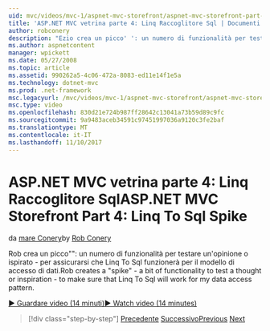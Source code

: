 ```yaml
---
uid: mvc/videos/mvc-1/aspnet-mvc-storefront/aspnet-mvc-storefront-part-4-linq-to-sql-spike
title: 'ASP.NET MVC vetrina parte 4: Linq Raccoglitore Sql | Documenti Microsoft'
author: robconery
description: "Ezio crea un picco' ': un numero di funzionalità per testare un'opinione o ispirato - per assicurarsi che Linq To Sql funzionerà per il modello di accesso di dati."
ms.author: aspnetcontent
manager: wpickett
ms.date: 05/27/2008
ms.topic: article
ms.assetid: 990262a5-4c06-472a-8083-ed11e14f1e5a
ms.technology: dotnet-mvc
ms.prod: .net-framework
msc.legacyurl: /mvc/videos/mvc-1/aspnet-mvc-storefront/aspnet-mvc-storefront-part-4-linq-to-sql-spike
msc.type: video
ms.openlocfilehash: 830d21e724b987ff28642c13041a73b59d89c9fc
ms.sourcegitcommit: 9a9483aceb34591c97451997036a9120c3fe2baf
ms.translationtype: MT
ms.contentlocale: it-IT
ms.lasthandoff: 11/10/2017
---
```

<a name="aspnet-mvc-storefront-part-4-linq-to-sql-spike"></a><span data-ttu-id="f9ecb-103">ASP.NET MVC vetrina parte 4: Linq Raccoglitore Sql</span><span class="sxs-lookup"><span data-stu-id="f9ecb-103">ASP.NET MVC Storefront Part 4: Linq To Sql Spike</span></span>
====================
<span data-ttu-id="f9ecb-104">da [mare Conery](https://github.com/robconery)</span><span class="sxs-lookup"><span data-stu-id="f9ecb-104">by [Rob Conery](https://github.com/robconery)</span></span>

<span data-ttu-id="f9ecb-105">Rob crea un picco"": un numero di funzionalità per testare un'opinione o ispirato - per assicurarsi che Linq To Sql funzionerà per il modello di accesso di dati.</span><span class="sxs-lookup"><span data-stu-id="f9ecb-105">Rob creates a "spike" - a bit of functionality to test a thought or inspiration - to make sure that Linq To Sql will work for my data access pattern.</span></span>

[<span data-ttu-id="f9ecb-106">&#9654; Guardare video (14 minuti)</span><span class="sxs-lookup"><span data-stu-id="f9ecb-106">&#9654; Watch video (14 minutes)</span></span>](https://channel9.msdn.com/Blogs/ASP-NET-Site-Videos/aspnet-mvc-storefront-part-4-linq-to-sql-spike)

>[!div class="step-by-step"]
<span data-ttu-id="f9ecb-107">[Precedente](aspnet-mvc-storefront-part-3-pipes-and-filters.md)
[Successivo](aspnet-mvc-storefront-part-5-globalization.md)</span><span class="sxs-lookup"><span data-stu-id="f9ecb-107">[Previous](aspnet-mvc-storefront-part-3-pipes-and-filters.md)
[Next](aspnet-mvc-storefront-part-5-globalization.md)</span></span>
